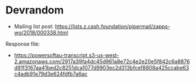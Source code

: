# Devrandom

* Mailing list post: <https://lists.z.cash.foundation/pipermail/zapps-wg/2018/000338.html>

Response file:

* <https://powersoftau-transcript.s3-us-west-2.amazonaws.com/2917a39fa4dc45d961a8e72c4e2e20e5f842c6a8876d91f3167aa41bed2c8251dca1077d9903ec2d313bfcef8808a425ccabe63c4adb91e79d3e624fdfb7a6ac>
